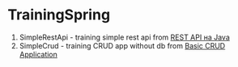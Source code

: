 # TrainingSpring

1. SimpleRestApi - training simple rest api from [REST API на Java](https://habr.com/ru/post/435144/)
2. SimpleCrud - training CRUD app without db from [Basic CRUD Application](https://medium.com/the-freelancer/how-to-create-crud-rest-api-app-with-spring-boot-2e32b636652d)